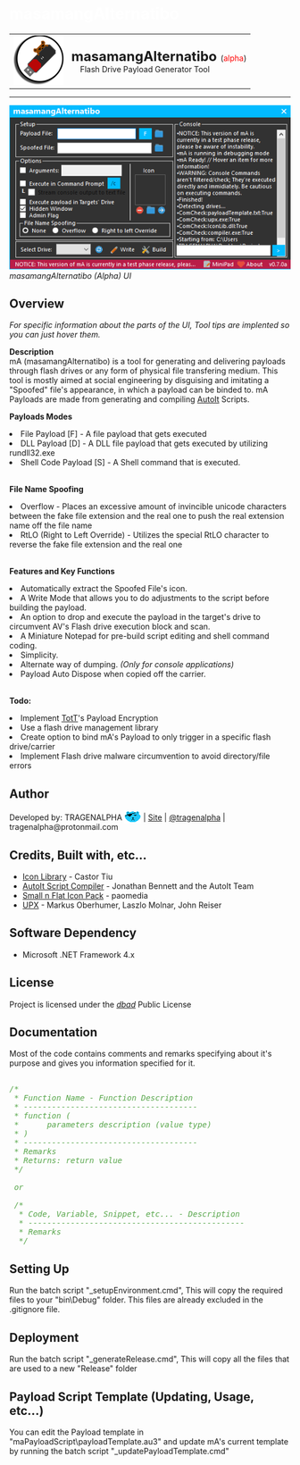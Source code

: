 <!-- READ ME v1.2 -->
# <span style="color:white;">masamangAlternatibo</span>
<table><tr><td>
    <img src="graphics\icon_ss.png"/>
</td>
<td>
    <font size="5px"><b>masamangAlternatibo</b> </font>(<font color="red">alpha</font>)</font>
    <br><font style="margin-left:5%;margin-top:-5%;">Flash Drive Payload Generator Tool</font>
</td></tr></table>


---

<img src="graphics\ss1.png"/>
<i>masamangAlternatibo (Alpha) UI</i>

## Overview
<i>For specific information about the parts of the UI, Tool tips are implented so you can just hover them.</i>

<b>Description</b><br>
mA (masamangAlternatibo) is a tool for generating and delivering payloads through flash drives or any form of physical file transfering medium. This tool is mostly aimed at social engineering by disguising and imitating a "Spoofed" file's appearance, in which a payload can be binded to. mA Payloads are made from generating and compiling <a href="https://www.autoitscript.com/">AutoIt</a> Scripts.

<b> Payloads Modes</b><br>
<li>File Payload [F] - A file payload that gets executed</li>
<li>DLL Payload [D] - A DLL file payload that gets executed by utilizing rundll32.exe</li>
<li>Shell Code Payload [S] - A Shell command that is executed.</li>

<br><b>File Name Spoofing</b>
<li>Overflow - Places an excessive amount of invincible unicode characters between the fake file extension and the real one to push the real extension name off the file name</li>
<li>RtLO (Right to Left Override) - Utilizes the special RtLO character to reverse the fake file extension and the real one</li>

<br><b>Features and Key Functions</b>
<li>Automatically extract the Spoofed File's icon.</li>
<li>A Write Mode that allows you to do adjustments to the script before building the payload.</li>
<li>An option to drop and execute the payload in the target's drive to circumvent AV's Flash drive execution block and scan.</li>
<li>A Miniature Notepad for pre-build script editing and shell command coding.</li>
<li>Simplicity.</li>
<li>Alternate way of dumping. <i>(Only for console applications)</i></li>
<li>Payload Auto Dispose when copied off the carrier.</li>

<br><b> Todo: </b>
<li>Implement <a href="https://github.com/tragenalpha/tricksofthetrade">TotT</a>'s Payload Encryption</li>
<li>Use a flash drive management library</li>
<li>Create option to bind mA's Payload to only trigger in a specific flash drive/carrier</li>
<li>Implement Flash drive malware circumvention to avoid directory/file errors</li>

## Author
<p>Developed by: TRAGENALPHA <img src="graphics\flare002.png" style="margin-bottom:-1%;"/> | <a href="https://tragenalpha.github.io">Site</a> | <a href="https://twitter.com/tragenalpha">@tragenalpha</a> | tragenalpha@protonmail.com</p>

## Credits, Built with, etc...

<ul>
    <li><a href="https://www.codeproject.com/Articles/16178/IconLib-Icons-Unfolded-MultiIcon-and-Windows-Vista">Icon Library</a> - Castor Tiu</li>
    <li><a href="https://www.autoitscript.com/">AutoIt Script Compiler</a> - Jonathan Bennett and the AutoIt Team</li>
    <li><a href="https://github.com/paomedia/small-n-flat">Small n Flat Icon Pack</a> - paomedia</li>
    <li><a href="https://upx.github.io">UPX</a> - Markus Oberhumer, Laszlo Molnar, John Reiser</li>
</ul>

## Software Dependency

<ul>
    <li>Microsoft .NET Framework 4.x</li>
</ul>

## License

Project is licensed under the <a href="https://www.dbad-license.org"><i>dbad</i></a> Public License

## Documentation

Most of the code contains comments and remarks specifying about it's purpose and gives you information specified for it.

<pre><font color="#57A64A"><i>
/*
 * Function Name - Function Description
 * -------------------------------------
 * function (
 *      parameters description (value type)
 * )
 * -------------------------------------
 * Remarks
 * Returns: return value
 */

 or

 /*
  * Code, Variable, Snippet, etc... - Description
  * ----------------------------------------------
  * Remarks
  */
</i></font></pre>

## Setting Up

Run the batch script "_setupEnvironment.cmd", This will copy the required files to your "bin\Debug" folder. This files are already excluded in the .gitignore file.

## Deployment

Run the batch script "_generateRelease.cmd", This will copy all the files that are used to a new "Release\" folder

## Payload Script Template (Updating, Usage, etc...)

You can edit the Payload template in "maPayloadScript\payloadTemplate.au3" and update mA's current template by running the batch script "_updatePayloadTemplate.cmd"